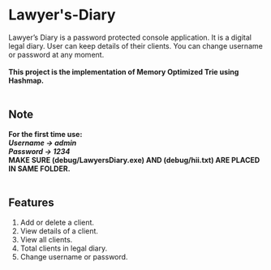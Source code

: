 # Lawyer's-Diary

Lawyer’s Diary is a password protected console application. It is a digital legal diary. User can keep details of their clients. You can change username or password at any moment.</br></br>
**This project is the implementation of Memory Optimized Trie using Hashmap.**</br></br>
## Note
**For the first time use:**</br>
***Username -> admin</br>
Password -> 1234***</br>
**MAKE SURE (debug/LawyersDiary.exe) AND (debug/hii.txt) ARE PLACED IN SAME FOLDER.**</br></br>
## Features
<ol>
<li>	Add or delete a client.</li>
<li>	View details of a client.</li>
<li>	View all clients.</li>
<li>	Total clients in legal diary.</li>
<li>	Change username or password.</li>
</ol>

